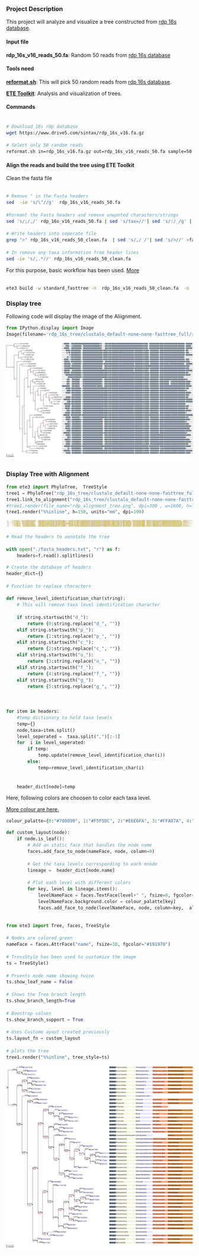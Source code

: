 
### Project Description

This project will analyze and visualize a tree constructed from [rdp 16s database](https://www.drive5.com/sintax/rdp_16s_v16.fa.gz).

#### Input file

**rdp_16s_v16_reads_50.fa**: Random 50 reads from [rdp 16s database](https://www.drive5.com/sintax/rdp_16s_v16.fa.gz)

#### Tools need

**[reformat.sh](https://jgi.doe.gov/data-and-tools/bbtools/bb-tools-user-guide/reformat-guide/)**:  This will pick 50 random reads from [rdp 16s database](https://www.drive5.com/sintax/rdp_16s_v16.fa.gz).

**[ETE Toolkit](http://etetoolkit.org/docs/latest/index.html)**: Analysis and visualization of trees.

#### Commands

```bash

# Download 16s rdp database
wget https://www.drive5.com/sintax/rdp_16s_v16.fa.gz

# Select only 50 random reads
reformat.sh in=rdp_16s_v16.fa.gz out=rdp_16s_v16_reads_50.fa sample=50 overwrite=true

```

#### Align the reads and build the tree using ETE Toolkit

Clean the fasta file


```bash

# Remove " in the Fasta headers
sed  -ie 's/\"//g'  rdp_16s_v16_reads_50.fa

#Formant the Fasta headers and remove unwanted characters/strings
sed 's/;/,/' rdp_16s_v16_reads_50.fa | sed 's/tax=//'| sed 's/:/_/g' | sed 's/_[^~]*\,d/,d/' | sed 's,;,,' > rdp_16s_v16_reads_50_clean.fa

# Write headers into seperate file
grep ">" rdp_16s_v16_reads_50_clean.fa  | sed 's/,/ /'| sed 's/>//' >fasta_headers.txt

# In remove any taxa information from header lines
sed -ie 's/,.*//' rdp_16s_v16_reads_50_clean.fa
```

For this purpose, basic workflow has been used. [More](http://etetoolkit.org/cookbook/ete_build_basics.ipynb)

```bash

ete3 build -w standard_fasttree -n  rdp_16s_v16_reads_50_clean.fa  -o ./rdp_16s_tree --clearall
```


### Display tree 

Following code will display the image of the Aliignment.

```python
from IPython.display import Image
Image(filename='rdp_16s_tree/clustalo_default-none-none-fasttree_full/rdp_16s_v16_reads_50_clean.fa.final_tree.png')
```

![png](output_6_0.png)



### Display Tree with Alignment


```python
from ete3 import PhyloTree,  TreeStyle
tree1 = PhyloTree("rdp_16s_tree/clustalo_default-none-none-fasttree_full/rdp_16s_v16_reads_50_clean.fa.final_tree.nw")
tree1.link_to_alignment("rdp_16s_tree/clustalo_default-none-none-fasttree_full/rdp_16s_v16_reads_50_clean.fa.final_tree.used_alg.fa")
#tree1.render(file_name="rdp_alignment_tree.png", dpi=300 , w=1600, h=1000 )
tree1.render("%%inline", h=150, units="mm", dpi=100)
```




![png](output_8_0.png)




```python
# Read the headers to annotate the tree

with open("./fasta_headers.txt", "r") as f:
    headers=f.read().splitlines()
```


```python
# Create the database of headers
header_dict={}

# Function to replace characters

def remove_level_identification_char(string):
    # This will remove taxa level identification character
    
    if string.startswith("d_"):
        return {0:string.replace("d_", "")}
    elif string.startswith("p_"):
        return {1:string.replace("p_", "")}
    elif string.startswith("c_"):
        return {2:string.replace("c_", "")}
    elif string.startswith("o_"):
        return {3:string.replace("o_", "")}
    elif string.startswith("f_"):
        return {4:string.replace("f_", "")}
    elif string.startswith("g_"):
        return {5:string.replace("g_", "")}
    
        

for item in headers:
    #temp dictionary to hold taxa levels
    temp={}
    node,taxa=item.split()
    level_seperated =  taxa.split(",")[:-1]
    for  i in level_seperated:
        if temp:
            temp.update(remove_level_identification_char(i))
        else:
            temp=remove_level_identification_char(i)
            
        
    header_dict[node]=temp

```

Here, following colors are choosen to color each taxa level.

[More colour are here.](http://etetoolkit.org/docs/latest/reference/reference_treeview.html#color-names)


```python
colour_palatte={0:"#708090", 1:"#F5F5DC", 2:"#E6E6FA", 3:"#FFA07A", 4:"#CD853F", 5:"#F08080"}
```


```python
def custom_layout(node):
    if node.is_leaf():
        # Add an static face that handles the node name
        faces.add_face_to_node(nameFace, node, column=0)
        
        # Get the taxa levels corresponding to each mnode
        lineage =  header_dict[node.name]
        
        # Plot each level with different colors
        for key, level in lineage.items():
            levelNameFace = faces.TextFace(level+" ", fsize=8, fgcolor= "Black")
            levelNameFace.background.color = colour_palatte[key]
            faces.add_face_to_node(levelNameFace, node, column=key,  aligned=True)
            
```


```python
from ete3 import Tree, faces, TreeStyle

# Nodes are colored green
nameFace = faces.AttrFace("name", fsize=10, fgcolor="#191970")

# TressStyle has been used to customize the image
ts = TreeStyle()

# Prvents node name showing twice
ts.show_leaf_name = False

# Shows the Tree branch length
ts.show_branch_length=True

# Boostrap values
ts.show_branch_support = True

# Uses Custome ayout created previously
ts.layout_fn = custom_layout

# plots the tree
tree1.render("%%inline", tree_style=ts)
```




![png](output_14_0.png)


